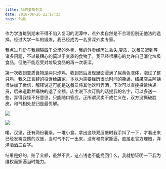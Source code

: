 ```yaml
---
title: 我的变质外卖
date: 2018-06-26 21:17:33
tags: 外卖
---
```


作为学渣每到期末不得不陷入复习的泥潭中，点外卖自然是不合理但别无他法的选择。经过大学一年的锻炼，我已经成为一名资深外卖专家。

我点过几份与我相隔四千公里的外卖，我的外卖经历过丢失,变质，送餐员迟到等诸多问题，不过最糟心的莫过于变质的食物了。我已经很糟心的允许自己消化垃圾食品，但绝不能忍受对垃圾食品的再一次亵渎。 　　

第一次收到变质食物是两只炸鸡，收到货后发现里面浸满了屎黄色液体，泡烂了整只鸡，我义正言辞的投诉给店家，本以为需要经历很长时间的撕逼，结果店主阿姨很快加了微信，解释说这可能是送餐员将其他饮料弄洒，下次可以直接投诉快递员，后来道歉并痛快的退了全额。店主说下次订购的话提我的名字，可以多送一些，弄得我怪不好意思，只能随口答应。正所谓买卖不成仁义在，双方没撕破脸皮，和气相处总归是最优解。  

![](http://cdn.nenu.site/TIM%E6%88%AA%E5%9B%BE20180626212034.png)

![](http://cdn.nenu.site/TIM%E6%88%AA%E5%9B%BE20180626212043.png)

喏，汉堡，还有两份薯条，一堆小食。拿出这块双层堡时我手抖了一下，才看出来已经发霉变质的汉堡，当时气不打一出来，没有和商家撕逼，直接走官方理赔，洋洋洒洒三百字。

结果是好的，赔了全额，虽然不贵，这点钱也不能挽回什么，我就想证明一下我为维权而撕逼当时能力。